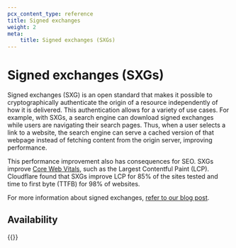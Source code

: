 ```yaml
---
pcx_content_type: reference
title: Signed exchanges
weight: 2
meta:
    title: Signed exchanges (SXGs)
---
```


# Signed exchanges (SXGs)

Signed exchanges (SXG) is an open standard that makes it possible to cryptographically authenticate the origin of a resource independently of how it is delivered. This authentication allows for a variety of use cases. For example, with SXGs, a search engine can download signed exchanges while users are navigating their search pages. Thus, when a user selects a link to a website, the search engine can serve a cached version of that webpage instead of fetching content from the origin server, improving performance.

This performance improvement also has consequences for SEO. SXGs improve [Core Web Vitals](/web-analytics/data-metrics/core-web-vitals/), such as the Largest Contentful Paint (LCP). Cloudflare found that SXGs improve LCP for 85% of the sites tested and time to first byte (TTFB) for 98% of websites.

For more information about signed exchanges, [refer to our blog post](https://blog.cloudflare.com/automatic-signed-exchanges/).

## Availability

{{<feature-table id="speed.automatic_signed_exchanges">}}